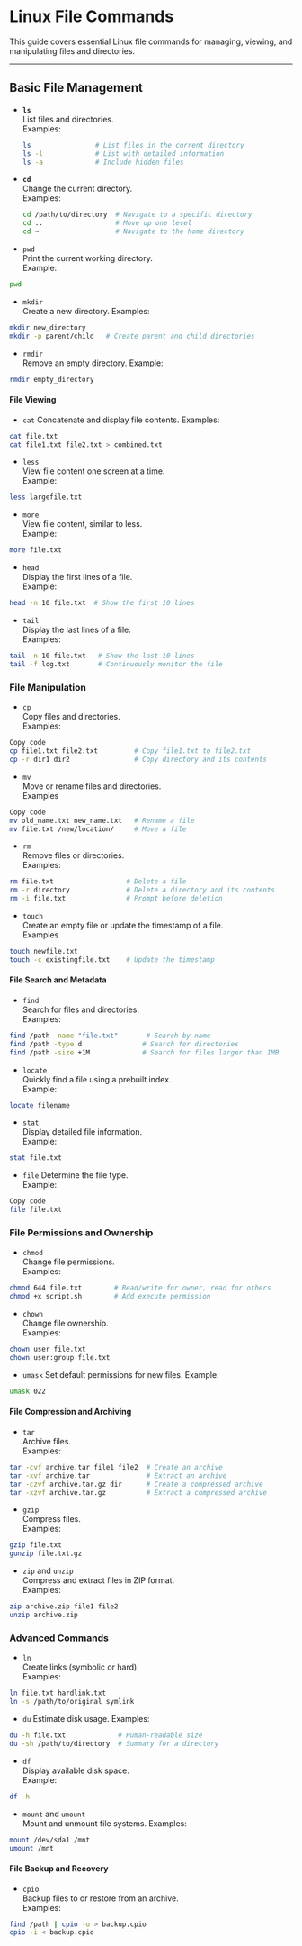 

# Linux File Commands

This guide covers essential Linux file commands for managing, viewing, and manipulating files and directories.

---

## Basic File Management

- **`ls`**  
List files and directories.  
  Examples:  
  ```bash
  ls                # List files in the current directory
  ls -l             # List with detailed information
  ls -a             # Include hidden files
- **`cd`**  
  Change the current directory.  
  Examples:
  ```bash
  cd /path/to/directory  # Navigate to a specific directory
  cd ..                  # Move up one level
  cd ~                   # Navigate to the home directory
  ```
- `pwd`  
Print the current working directory.  
Example:  
``` bash
pwd
```
- `mkdir`  
Create a new directory.
Examples:
``` bash
mkdir new_directory
mkdir -p parent/child   # Create parent and child directories
```
- `rmdir`  
Remove an empty directory.
Example:
``` bash
rmdir empty_directory
```
#### File Viewing
- `cat`
Concatenate and display file contents.
Examples:
``` bash
cat file.txt
cat file1.txt file2.txt > combined.txt
```
- `less`  
View file content one screen at a time.  
Example:
```bash
less largefile.txt
```
- `more`  
View file content, similar to less.  
Example:
```bash
more file.txt
```
- `head`  
Display the first lines of a file.  
Example:
``` bash
head -n 10 file.txt  # Show the first 10 lines
```
- `tail`  
Display the last lines of a file.  
Examples:

``` bash
tail -n 10 file.txt   # Show the last 10 lines
tail -f log.txt       # Continuously monitor the file
```
### File Manipulation
- `cp`  
Copy files and directories.  
Examples:
``` bash
Copy code
cp file1.txt file2.txt         # Copy file1.txt to file2.txt
cp -r dir1 dir2                # Copy directory and its contents
```
- `mv`  
Move or rename files and directories.  
Examples
``` bash
Copy code
mv old_name.txt new_name.txt   # Rename a file
mv file.txt /new/location/     # Move a file
```
- `rm`  
Remove files or directories.  
Examples:
``` bash
rm file.txt                  # Delete a file
rm -r directory              # Delete a directory and its contents
rm -i file.txt               # Prompt before deletion
``` 
- `touch`  
Create an empty file or update the timestamp of a file.  
Examples
``` bash
touch newfile.txt
touch -c existingfile.txt    # Update the timestamp
```
#### File Search and Metadata
- ```find```  
Search for files and directories.  
Examples:
``` bash
find /path -name "file.txt"       # Search by name
find /path -type d               # Search for directories
find /path -size +1M             # Search for files larger than 1MB
``` 
- `locate`  
Quickly find a file using a prebuilt index.  
Example:
``` bash
locate filename
```
- ```stat```  
Display detailed file information.  
Example:
``` bash
stat file.txt
```
- `file`
Determine the file type.  
Example:
``` bash
Copy code
file file.txt
```
### File Permissions and Ownership
- ```chmod```  
Change file permissions.  
Examples:

``` bash
chmod 644 file.txt        # Read/write for owner, read for others
chmod +x script.sh        # Add execute permission
```
- `chown`  
Change file ownership.  
Examples:
``` bash
chown user file.txt
chown user:group file.txt
```
- `umask`
Set default permissions for new files.
Example:
```bash
umask 022
```
#### File Compression and Archiving
- `tar`  
Archive files.  
Examples:
``` bash
tar -cvf archive.tar file1 file2  # Create an archive
tar -xvf archive.tar              # Extract an archive
tar -czvf archive.tar.gz dir      # Create a compressed archive
tar -xzvf archive.tar.gz          # Extract a compressed archive
```
- `gzip`  
Compress files.    
Examples:
``` bash
gzip file.txt
gunzip file.txt.gz
```
- `zip` and `unzip`  
Compress and extract files in ZIP format.  
Examples:
``` bash
zip archive.zip file1 file2
unzip archive.zip
```
### Advanced Commands
- `ln`  
Create links (symbolic or hard).  
Examples:
``` bash
ln file.txt hardlink.txt
ln -s /path/to/original symlink
```
- `du`
Estimate disk usage.
Examples:
``` bash
du -h file.txt             # Human-readable size
du -sh /path/to/directory  # Summary for a directory
```
- `df`  
Display available disk space.  
Example:
``` bash
df -h
``` 
- `mount` and `umount`  
Mount and unmount file systems.
Examples:
``` bash
mount /dev/sda1 /mnt
umount /mnt
```
#### File Backup and Recovery

- ```cpio```  
Backup files to or restore from an archive.  
Examples:

``` bash
find /path | cpio -o > backup.cpio
cpio -i < backup.cpio
```